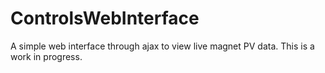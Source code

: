 # ControlsWebInterface

A simple web interface through ajax to view live magnet PV data. This is a work in progress.
